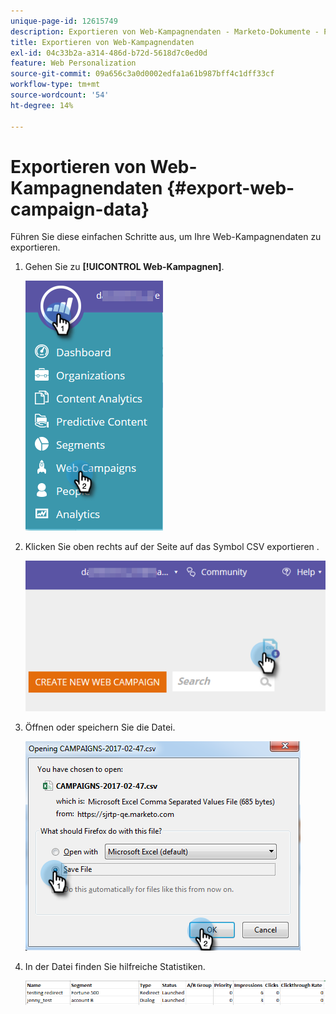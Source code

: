 ```yaml
---
unique-page-id: 12615749
description: Exportieren von Web-Kampagnendaten - Marketo-Dokumente - Produktdokumentation
title: Exportieren von Web-Kampagnendaten
exl-id: 04c33b2a-a314-486d-b72d-5618d7c0ed0d
feature: Web Personalization
source-git-commit: 09a656c3a0d0002edfa1a61b987bff4c1dff33cf
workflow-type: tm+mt
source-wordcount: '54'
ht-degree: 14%

---
```


# Exportieren von Web-Kampagnendaten {#export-web-campaign-data}

Führen Sie diese einfachen Schritte aus, um Ihre Web-Kampagnendaten zu exportieren.

1. Gehen Sie zu **[!UICONTROL Web-Kampagnen]**.

   ![](assets/one-2.png)

1. Klicken Sie oben rechts auf der Seite auf das Symbol CSV exportieren .

   ![](assets/two-2.png)

1. Öffnen oder speichern Sie die Datei.

   ![](assets/three-2.png)

1. In der Datei finden Sie hilfreiche Statistiken.

   ![](assets/four-1.png)
